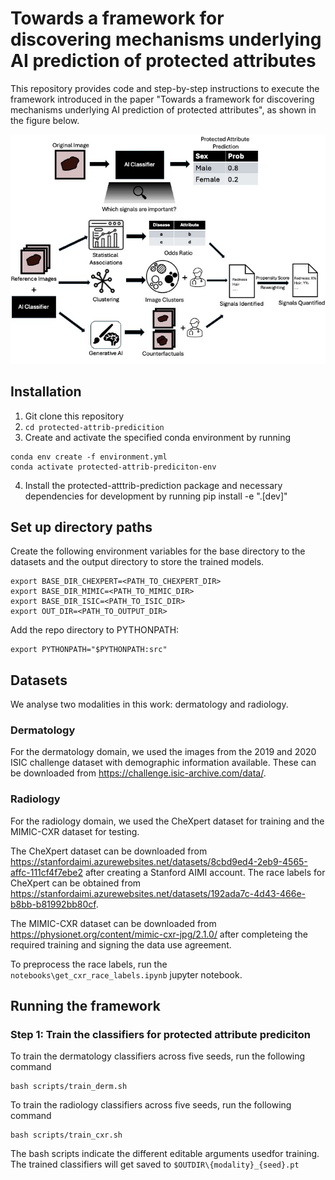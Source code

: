 # Towards a framework for discovering mechanisms underlying AI prediction of protected attributes

This repository provides code and step-by-step instructions to execute the framework introduced in the paper "Towards a framework for discovering mechanisms underlying AI prediction of protected attributes", as shown in the figure below.

![Concept Figure](figures/concept_figure.jpg)

## Installation
1. Git clone this repository
2. ```cd protected-attrib-predicition```
3. Create and activate the specified conda environment by running

```
conda env create -f environment.yml
conda activate protected-attrib-prediciton-env
```
4. Install the protected-atttrib-prediction package and necessary dependencies for development by running pip install -e ".[dev]"

## Set up directory paths
Create the following environment variables for the base directory to the datasets and the output directory to store the trained models.

```
export BASE_DIR_CHEXPERT=<PATH_TO_CHEXPERT_DIR>
export BASE_DIR_MIMIC=<PATH_TO_MIMIC_DIR>
export BASE_DIR_ISIC=<PATH_TO_ISIC_DIR>
export OUT_DIR=<PATH_TO_OUTPUT_DIR>
```

Add the repo directory to PYTHONPATH:

```
export PYTHONPATH="$PYTHONPATH:src"
```

## Datasets
We analyse two modalities in this work: dermatology and radiology.

### Dermatology
For the dermatology domain, we used the images from the 2019 and 2020 ISIC challenge dataset with demographic information available. These can be downloaded from https://challenge.isic-archive.com/data/.

### Radiology
For the radiology domain, we used the CheXpert dataset for training and the MIMIC-CXR dataset for testing. 

The CheXpert dataset can be downloaded from https://stanfordaimi.azurewebsites.net/datasets/8cbd9ed4-2eb9-4565-affc-111cf4f7ebe2 after creating a Stanford AIMI account. The race labels for CheXpert can be obtained from https://stanfordaimi.azurewebsites.net/datasets/192ada7c-4d43-466e-b8bb-b81992bb80cf.

The MIMIC-CXR dataset can be downloaded from https://physionet.org/content/mimic-cxr-jpg/2.1.0/ after completeing the required training and signing the data use agreement. 

To preprocess the race labels, run the `notebooks\get_cxr_race_labels.ipynb` jupyter notebook.

## Running the framework

### Step 1: Train the classifiers for protected attribute prediciton
To train the dermatology classifiers across five seeds, run the following command

```
bash scripts/train_derm.sh
```

To train the radiology classifiers across five seeds, run the following command

```
bash scripts/train_cxr.sh
```

The bash scripts indicate the different editable arguments usedfor training. The trained classifiers will get saved to `$OUTDIR\{modality}_{seed}.pt`